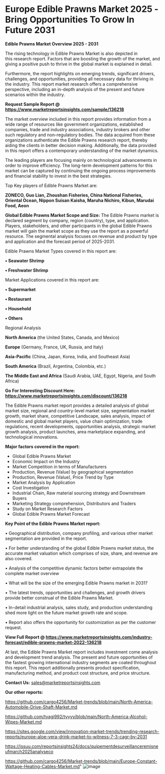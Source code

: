 # Europe Edible Prawns Market 2025 -Bring Opportunities To Grow In Future 2031

<Strong> Edible Prawns Market Overview 2025 - 2031</strong>

The rising technology in Edible Prawns Market is also depicted in this research report. Factors that are boosting the growth of the market, and giving a positive push to thrive in the global market is explained in detail.

Furthermore, the report highlights on emerging trends, significant drivers, challenges, and opportunities, providing all necessary data for thriving in the industry. This report market research offers a comprehensive perspective, including an in-depth analysis of the present and future scenarios within the industry.

<strong>Request Sample Report @ <a href=https://www.marketreportsinsights.com/sample/136218>https://www.marketreportsinsights.com/sample/136218</a></strong>

The market overview included in this report provides information from a wide range of resources like government organizations, established companies, trade and industry associations, industry brokers and other such regulatory and non-regulatory bodies. The data acquired from these organizations authenticate the Edible Prawns research report, thereby aiding the clients in better decision making. Additionally, the data provided in this report offers a contemporary understanding of the market dynamics.

The leading players are focusing mainly on technological advancements in order to improve efficiency. The long-term development patterns for this market can be captured by continuing the ongoing process improvements and financial stability to invest in the best strategies.

Top Key players of Edible Prawns Market are:

<strong>ZONECO, Guo Lian, Zhoushan Fisheries, China National Fisheries, Oriental Ocean, Nippon Suisan Kaisha, Maruha Nichiro, Kibun, Marudai Food, Aeon</strong>

<strong><b>Global Edible Prawns Market Scope and Size:</b></strong>
The Edible Prawns market is declared segment by company, region (country), type, and application. Players, stakeholders, and other participants in the global Edible Prawns market will gain the market scope as they use the report as a powerful resource. The segmental analysis focuses on revenue and product by type and application and the forecast period of 2025-2031.

Edible Prawns Market Types covered in this report are:

<strong>• Seawater Shrimp

• Freshwater Shrimp</strong>

Market Applications covered in this report are:

<strong>• Supermarket

• Restaurant

• Household

• Others</strong> 

Regional Analysis

<strong>North America</strong> (the United States, Canada, and Mexico)

<strong>Europe</strong> (Germany, France, UK, Russia, and Italy)

<strong>Asia-Pacific</strong> (China, Japan, Korea, India, and Southeast Asia)

<strong>South America</strong> (Brazil, Argentina, Colombia, etc.)

<strong>The Middle East and Africa</strong> (Saudi Arabia, UAE, Egypt, Nigeria, and South Africa)

<strong>Go For Interesting Discount Here: <a href=https://www.marketreportsinsights.com/discount/136218>https://www.marketreportsinsights.com/discount/136218</a></strong>

The Edible Prawns market report provides a detailed analysis of global market size, regional and country-level market size, segmentation market growth, market share, competitive Landscape, sales analysis, impact of domestic and global market players, value chain optimization, trade regulations, recent developments, opportunities analysis, strategic market growth analysis, product launches, area marketplace expanding, and technological innovations.

<strong><b>Major factors covered in the report:</b></strong>
<ul>
  <li>Global Edible Prawns Market </li>
  <li>Economic Impact on the Industry</li>
  <li>Market Competition in terms of Manufacturers</li>
  <li>Production, Revenue (Value) by geographical segmentation</li>
  <li>Production, Revenue (Value), Price Trend by Type</li>
  <li>Market Analysis by Application</li>
  <li>Cost Investigation</li>
  <li>Industrial Chain, Raw material sourcing strategy and Downstream Buyers</li>
  <li>Marketing Strategy comprehension, Distributors and Traders</li>
  <li>Study on Market Research Factors</li>
  <li>Global Edible Prawns Market Forecast</li>
</ul>

<strong><b>Key Point of the Edible Prawns Market report:</b></strong>

• Geographical distribution, company profiling, and various other market segmentation are provided in the report.

• For better understanding of the global Edible Prawns market status, the accurate market valuation which comprises of size, share, and revenue are also covered.

• Analysis of the competitive dynamic factors better extrapolate the complete market overview

• What will be the size of the emerging Edible Prawns market in 2031?

• The latest trends, opportunities and challenges, and growth drivers provide better construal of the Edible Prawns Market.

• In-detail industrial analysis, sales study, and production understanding shed more light on the future market growth rate and scope.

• Report also offers the opportunity for customization as per the customer request.

<strong><b>View Full Report @ <a href=https://www.marketreportsinsights.com/industry-forecast/edible-prawns-market-2022-136218>https://www.marketreportsinsights.com/industry-forecast/edible-prawns-market-2022-136218</a></b></strong>


At last, the Edible Prawns Market report includes investment come analysis and development trend analysis. The present and future opportunities of the fastest growing international industry segments are coated throughout this report. This report additionally presents product specification, manufacturing method, and product cost structure, and price structure.

<strong>Contact Us:</strong>
sales@marketreportsinsights.com

<strong>Our other reports:</strong>

<a href=https://github.com/cargo4256/Market-trends/blob/main/North-America-Automobile-Drive-Shaft-Market.md>https://github.com/cargo4256/Market-trends/blob/main/North-America-Automobile-Drive-Shaft-Market.md</a>

<a href=https://github.com/tyagi992/tyyyy/blob/main/North-America-Alcohol-Wipes-Market.md>https://github.com/tyagi992/tyyyy/blob/main/North-America-Alcohol-Wipes-Market.md</a>

<a href=https://sites.google.com/view/innovation-market-trends/trending-research-reports/europe-aloe-vera-drink-market-to-witness-7-3-cagr-by-2031>https://sites.google.com/view/innovation-market-trends/trending-research-reports/europe-aloe-vera-drink-market-to-witness-7-3-cagr-by-2031</a>

<a href=https://issuu.com/reportsinsights24/docs/quipementdesurveillanceremisneufmarch2025analyseco>https://issuu.com/reportsinsights24/docs/quipementdesurveillanceremisneufmarch2025analyseco</a>

<a href=https://github.com/cargo4256/Market-trends/blob/main/Europe-Constant-Wattage-Heating-Cables-Market.md>https://github.com/cargo4256/Market-trends/blob/main/Europe-Constant-Wattage-Heating-Cables-Market.md</a>"
![image](https://github.com/user-attachments/assets/87a3e3f1-b7d9-4c1b-a8e0-df73619b7023)
